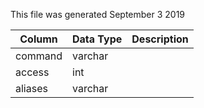 This file was generated September 3 2019

| Column  | Data Type | Description |
| ------- | --------- | ----------- |
| command | varchar   |             |
| access  | int       |             |
| aliases | varchar   |             |